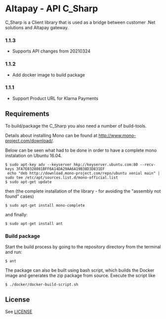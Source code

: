 Altapay - API C_Sharp
=====================

C_Sharp is a Client library that is used as a bridge between customer .Net solutions and Altapay gateway.

### 1.1.3

- Supports API changes from 20210324

### 1.1.2

- Add docker image to build package

### 1.1.1

- Support Product URL for Klarna Payments

## Requirements

To build/package the C_Sharp you also need a number of build-tools.

Details about installing Mono can be found at http://www.mono-project.com/download/.

Below can be seen what had to be done in order to have a complete mono instalation on Ubuntu 16.04.

    $ sudo apt-key adv --keyserver hkp://keyserver.ubuntu.com:80 --recv-keys 3FA7E0328081BFF6A14DA29AA6A19B38D3D831EF
     echo "deb http://download.mono-project.com/repo/ubuntu xenial main" | sudo tee /etc/apt/sources.list.d/mono-official.list
    $ sudo apt-get update
  
  then (the complete installation of the library - for avoiding the "assembly not found" cases)
     
    $ sudo apt-get install mono-complete
    
 and finally:   
    
    $ sudo apt-get install ant

### Build package

Start the build process by going to the repository directory from the terminal and run:

    $ ant

The package can also be built using bash script, which builds the Docker image and generates the zip package from source. Execute the script like

    $ ./docker/docker-build-script.sh

## License

See [LICENSE](LICENSE)
